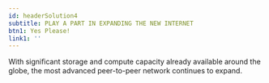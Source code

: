 ```yaml
---
id: headerSolution4
subtitle: PLAY A PART IN EXPANDING THE NEW INTERNET
btn1: Yes Please!
link1: ''
---
```


With signiﬁcant storage and compute capacity already available around the globe, the most advanced peer-to-peer network continues to expand.
